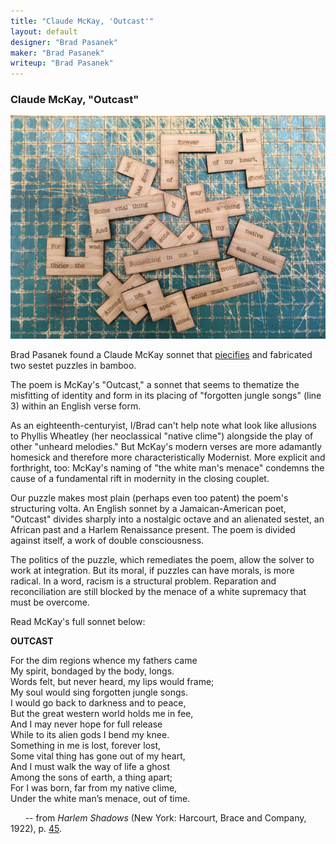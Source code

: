 ```yaml
---
title: "Claude McKay, 'Outcast'"
layout: default
designer: "Brad Pasanek"
maker: "Brad Pasanek"
writeup: "Brad Pasanek"
---
```


### Claude McKay, "Outcast"

![Sestet, Outcast](../images/McKay-sestet.jpg)

Brad Pasanek found a Claude McKay sonnet that [piecifies](https://bpasanek.github.io/puzzlepoesis/fabrication/2017/07/14/Recipe.html) and fabricated two sestet puzzles in bamboo. 

The poem is McKay's "Outcast," a sonnet that seems to thematize the misfitting of identity and form in its placing of 
"forgotten jungle songs" (line 3) within an English verse form. 

As an eighteenth-centuryist, I/Brad can't help note what look like allusions to Phyllis Wheatley (her neoclassical "native clime") alongside the play of other "unheard melodies." But McKay's modern verses are more adamantly homesick and therefore more characteristically Modernist. More explicit and forthright, too: McKay's naming of "the white man's menace" condemns the cause of a fundamental rift in modernity in the closing couplet.

Our puzzle makes most plain (perhaps even too patent) the poem's structuring volta. An English sonnet by a Jamaican-American poet, 
"Outcast" divides sharply into a nostalgic octave and an alienated sestet, an African past and a Harlem Renaissance present. The poem is divided against itself, a work of double consciousness.

The politics of the puzzle, which remediates the poem, allow the solver to work at integration. But its moral, if puzzles can have morals, is more radical. In a word, racism is a structural problem. Reparation and reconciliation are still blocked by the menace of a white supremacy that must be overcome. 

Read McKay's full sonnet below: 

**OUTCAST**  

For the dim regions whence my fathers came  
My spirit, bondaged by the body, longs.  
Words felt, but never heard, my lips would frame;  
My soul would sing forgotten jungle songs.  
I would go back to darkness and to peace,  
But the great western world holds me in fee,  
And I may never hope for full release  
While to its alien gods I bend my knee.  
Something in me is lost, forever lost,  
Some vital thing has gone out of my heart,  
And I must walk the way of life a ghost  
Among the sons of earth, a thing apart;  
For I was born, far from my native clime,  
Under the white man’s menace, out of time.  

&nbsp; &nbsp; &nbsp; -- from _Harlem Shadows_ (New York: Harcourt, Brace and Company, 1922), p. [45](https://books.google.com/books?id=aKTPAAAAMAAJ&pg=PA45#v=onepage&q&f=false).
